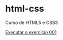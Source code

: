# html-css
 Curso de HTML5 e CSS3


<a href="https://vinisacchetto.github.io/html-css/exercicios/ex001/index.html">Executar o exercício 001</a>